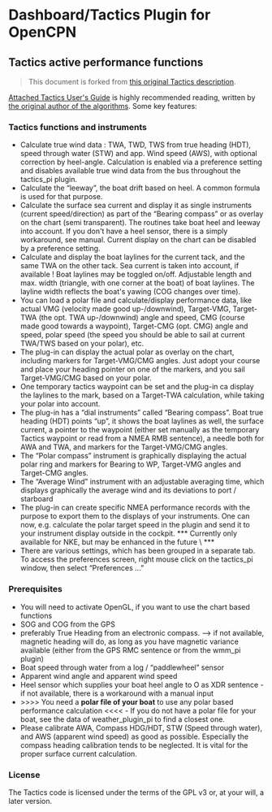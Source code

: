 # Dashboard/Tactics Plugin for OpenCPN

## Tactics active performance functions

>This document is forked from [this original Tactics description](https://github.com/tom-r/tactics_pi/blob/e97aede98dc203e6ec1f1ce17c6ff19947fe1b09/README.md).

[Attached Tactics User's Guide](tactics_pi.pdf) is highly recommended reading, written by [the original author of the algorithms](https://github.com/tom-r). Some key features:

### Tactics functions and instruments
* Calculate true wind data : TWA, TWD, TWS from true heading (HDT), speed through water (STW) and app. Wind speed (AWS), with optional correction by heel-angle. Calculation is enabled via a preference setting and disables available true wind data from the bus throughout the tactics_pi plugin.
* Calculate the “leeway”, the boat drift based on heel. A common formula is used for that purpose.
* Calculate the surface sea current and display it as single instruments (current speed/direction) as part of the “Bearing compass” or as overlay on the chart (semi transparent). The routines take boat heel and leeway into account. If you don't have a heel sensor, there is a simply workaround, see manual. Current display on the chart can be disabled by a preference setting.
* Calculate and display the boat laylines for the current tack, and the same TWA on the other tack. Sea current is taken into account, if available ! Boat laylines may be toggled on/off. Adjustable length and max. width (triangle, with one corner at the boat) of boat laylines. The layline width reflects the boat's yawing (COG changes over time).
* You can load a polar file and calculate/display performance data, like actual VMG (velocity made good up-/downwind), Target-VMG, Target-TWA  (the opt. TWA up-/downwind) angle and speed, CMG (course made good towards a waypoint), Target-CMG (opt. CMG) angle and speed, polar speed (the speed you should be able to sail at current TWA/TWS based on your polar), etc.
* The plug-in can display the actual polar as overlay on the chart, including markers for Target-VMG/CMG angles. Just adopt your course and place your heading pointer on one of the markers, and you sail Target-VMG/CMG based on your polar.
* One temporary tactics waypoint can be set and the plug-in ca display the laylines to the mark, based on a Target-TWA calculation, while taking your polar into account.
* The plug-in has a “dial instruments” called “Bearing compass”. Boat true heading (HDT)  points “up”, it shows the boat laylines as well, the surface current, a pointer to the waypoint (either set manually as the temporary Tactics waypoint or read from a NMEA RMB sentence), a needle both for AWA and TWA, and markers for the Target-VMG/CMG angles.
* The “Polar compass” instrument is graphically displaying the actual polar ring and markers for Bearing to WP, Target-VMG angles and Target-CMG angles.
* The “Average Wind” instrument with an adjustable averaging time, which displays graphically the average wind and its deviations to port / starboard
* The plug-in can create specific NMEA performance records with the purpose to export them to the displays of your instruments. One can now, e.g. calculate the polar target speed in the plugin and send it to your instrument display outside in the cockpit. \*\*\* Currently only available for NKE, but may be enhanced in the future \ *\*\*
* There are various settings, which has been grouped in a separate tab. To access the preferences screen, right mouse click on the tactics_pi window, then select “Preferences ...”

### Prerequisites
* You will  need to activate OpenGL, if you want to use the chart based functions
* SOG and COG from the GPS
* preferably True Heading from an electronic compass. --> if not available, magnetic heading will do, as long as you have magnetic variance available (either from the GPS RMC sentence or from the wmm_pi plugin)
* Boat speed through water from a log / “paddlewheel” sensor
* Apparent wind angle and apparent wind speed
* Heel sensor which supplies your boat heel angle to O as XDR sentence - if not available, there is a workaround with a manual input
* \>\>\>\> You need a **polar file of your boat** to use any polar based performance calculation <<<< - If you do not have a polar file for your boat, see the data of weather_plugin_pi to find a closest one.
* Please calibrate AWA, Compass HDG/HDT,  STW (Speed through water), and AWS (apparent wind speed) as good as possible. Especially the compass heading calibration tends to be neglected. It is vital for the proper surface current calculation.

### License

The Tactics code is licensed under the terms of the GPL v3 or, at your will, a later version.
